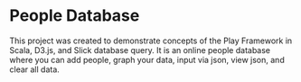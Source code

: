 # People Database

This project was created to demonstrate concepts of the Play Framework in Scala, D3.js, and Slick database query. It is an online people database where you can add people, graph your data, input via json, view json, and clear all data.

